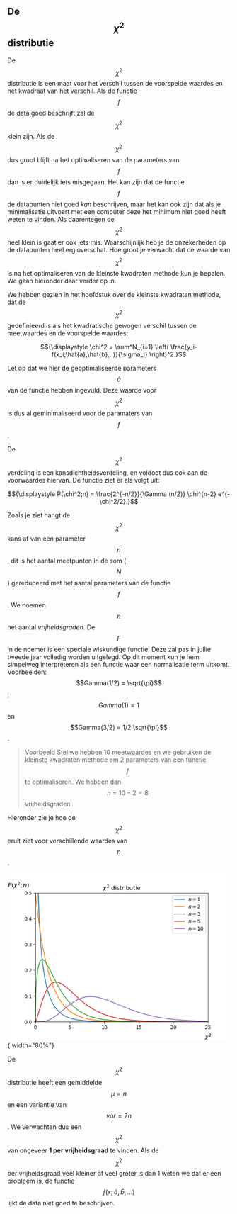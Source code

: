 
## De $$\chi^2$$ distributie

De $$\chi^2$$ distributie is een maat voor het verschil tussen de voorspelde waardes en het kwadraat van het verschil. Als de functie $$f$$ de data goed beschrijft zal de $$\chi^2$$ klein zijn. Als de $$\chi^2$$ dus groot blijft na het optimaliseren van de parameters van $$f$$ dan is er duidelijk iets misgegaan. Het kan zijn dat de functie $$f$$ de datapunten niet goed *kan* beschrijven, maar het kan ook zijn dat als je minimalisatie uitvoert met een computer deze het minimum niet goed heeft weten te vinden. 
Als daarentegen de $$\chi^2$$ heel klein is gaat er ook iets mis. Waarschijnlijk heb je de onzekerheden op de datapunten heel erg overschat. 
Hoe groot je verwacht dat de waarde van $$\chi^2$$ is na het optimaliseren van de kleinste kwadraten methode kun je bepalen. We gaan hieronder daar verder op in.

We hebben gezien in het hoofdstuk over de kleinste kwadraten methode, dat de $$\chi^2$$ gedefinieerd is als het kwadratische gewogen verschil tussen de meetwaardes en de voorspelde waardes: <br>

<center>$${\displaystyle  \chi^2 = \sum^N_{i=1} \left( \frac{y_i-f(x_i;\hat{a},\hat{b},..)}{\sigma_i} \right)^2.}$$ </center>

Let op dat we hier de geoptimaliseerde parameters $$\hat{a}$$ van de functie hebben ingevuld. Deze waarde voor $$\chi^2$$ is dus al geminimaliseerd voor de paramaters van $$f$$.

De $$\chi^2$$ verdeling is een kansdichtheidsverdeling, en voldoet dus ook aan de voorwaardes hiervan. De functie ziet er als volgt uit: <br>

$${\displaystyle P(\chi^2;n) = \frac{2^{-n/2}}{\Gamma (n/2)} \chi^{n-2} e^{-\chi^2/2}.}$$

Zoals je ziet hangt de $$\chi^2$$ kans af van een parameter $$n$$, dit is het aantal meetpunten in de som ($$N$$) gereduceerd met het aantal parameters van de functie $$f$$. We noemen $$n$$ het aantal *vrijheidsgraden*. De $$\Gamma$$ in de noemer is een speciale wiskundige functie. Deze zal pas in jullie tweede jaar volledig worden uitgelegd. Op dit moment kun je hem simpelweg interpreteren als een functie waar een normalisatie term uitkomt. Voorbeelden: $$Gamma(1/2) = \sqrt{\pi}$$, $$Gamma(1) = 1$$ en $$Gamma(3/2) = 1/2 \sqrt{\pi}$$.


> <span class="badge badge-warning">Voorbeeld</span> Stel we hebben 10 meetwaardes en we gebruiken de kleinste kwadraten methode om 2 parameters van een functie $$f$$ te optimaliseren. We hebben dan $$n=10-2=8$$ vrijheidsgraden.

Hieronder zie je hoe de $$\chi^2$$ eruit ziet voor verschillende waardes van $$n$$. <br>

![](ChiSquareDistributie.png){:width="80%"}<br>

De $$\chi^2$$ distributie heeft een gemiddelde $$\mu = n$$ en een variantie van $$var = 2n$$. We verwachten dus een $$\chi^2$$ van ongeveer **1 per vrijheidsgraad**  te vinden. Als de $$\chi^2$$ per vrijheidsgraad veel kleiner of veel groter is dan 1 weten we dat er een probleem is, de functie $$f(x;\hat{a},\hat{b},...)$$ lijkt de data niet goed te beschrijven.


